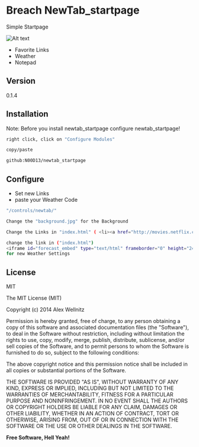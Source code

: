 Breach NewTab_startpage
=========

Simple Startpage

![Alt text](http://i.imgur.com/zSCIbGr.png)

  - Favorite Links
  - Weather
  - Notepad



Version
----

0.1.4



Installation
--------------
Note: Before you install newtab_startpage configure newtab_startpage!

```sh
right click, click on "Configure Modules"

copy/paste

github:N00D13/newtab_startpage
```

Configure
---------

* Set new Links
* paste your Weather Code

```sh
"/controls/newtab/"

Change the "background.jpg" for the Background

Change the Links in "index.html" ( <li><a href="http://movies.netflix.com/WiHome">Netflix</a></li> )

change the link in ("index.html")
<iframe id="forecast_embed" type="text/html" frameborder="0" height="245" width="100%" src="http://forecast.io/embed/#lat=53.514967&lon=8.133128&name=Wilhelshaven%20Germany&units=si"> </iframe>
for new Weather Settings
```


License
----

MIT

The MIT License (MIT)

Copyright (c) 2014 Alex Wellnitz

Permission is hereby granted, free of charge, to any person obtaining a copy
of this software and associated documentation files (the "Software"), to deal
in the Software without restriction, including without limitation the rights
to use, copy, modify, merge, publish, distribute, sublicense, and/or sell
copies of the Software, and to permit persons to whom the Software is
furnished to do so, subject to the following conditions:

The above copyright notice and this permission notice shall be included in all
copies or substantial portions of the Software.

THE SOFTWARE IS PROVIDED "AS IS", WITHOUT WARRANTY OF ANY KIND, EXPRESS OR
IMPLIED, INCLUDING BUT NOT LIMITED TO THE WARRANTIES OF MERCHANTABILITY,
FITNESS FOR A PARTICULAR PURPOSE AND NONINFRINGEMENT. IN NO EVENT SHALL THE
AUTHORS OR COPYRIGHT HOLDERS BE LIABLE FOR ANY CLAIM, DAMAGES OR OTHER
LIABILITY, WHETHER IN AN ACTION OF CONTRACT, TORT OR OTHERWISE, ARISING FROM,
OUT OF OR IN CONNECTION WITH THE SOFTWARE OR THE USE OR OTHER DEALINGS IN THE
SOFTWARE.


**Free Software, Hell Yeah!**

